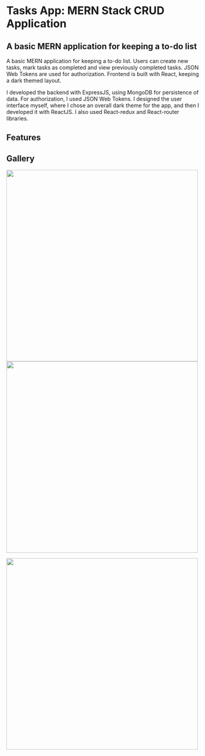 # Tasks App: MERN Stack CRUD Application
## A basic MERN application for keeping a to-do list
A basic MERN application for keeping a to-do list. Users can create new tasks, mark tasks as completed and view previously completed tasks. JSON Web Tokens are used for authorization. Frontend is built with React, keeping a dark themed layout.

I developed the backend with ExpressJS, using MongoDB for persistence of data. For authorization, I used JSON Web Tokens. I designed the user interface myself, where I chose an overall dark theme for the app, and then I developed it with ReactJS. I also used React-redux and React-router libraries.

## Features

## Gallery
<p>
  <img src="https://user-images.githubusercontent.com/97452093/195893705-62bac304-6e53-437a-95d6-e77f359f4fd3.png" width="500" />
  <img src="(https://user-images.githubusercontent.com/97452093/195893713-84318684-9904-4965-89e2-0abdb2005621.png" width="500" />
</p>
<p>
  <img src="https://user-images.githubusercontent.com/97452093/195893716-28a5b0b8-a1fd-497f-8ec5-bc420c0a5d5f.png" width="500" /> 
</p>
